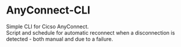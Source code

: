 # AnyConnect-CLI

Simple CLI for Cicso AnyConnect.  
Script and schedule for automatic reconnect when a disconnection is detected - both manual and due to a failure.  
